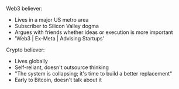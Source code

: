 Web3 believer:
- Lives in a major US metro area
- Subscriber to Silicon Valley dogma
- Argues with friends whether ideas or execution is more important
- 'Web3 | Ex-Meta | Advising Startups'

Crypto believer:
- Lives globally
- Self-reliant, doesn't outsource thinking
- "The system is collapsing; it's time to build a better replacement"
- Early to Bitcoin, doesn't talk about it
